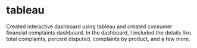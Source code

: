 # tableau
Created interactive dashboard using tableau and created consumer financial complaints dashboard.  In the dashboard, I included the details like total complaints, percent disputed, complaints by product, and a few more.
